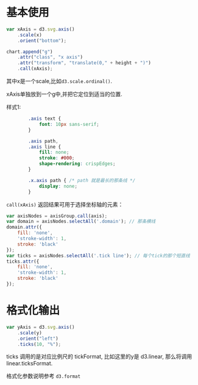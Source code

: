 # 基本使用

```js
var xAxis = d3.svg.axis()
    .scale(x)
    .orient("bottom");

chart.append("g")
    .attr("class", "x axis")
    .attr("transform", "translate(0," + height + ")")
    .call(xAxis);
```

其中x是一个scale,比如`d3.scale.ordinal()`.

xAxis单独放到一个g中,并把它定位到适当的位置.

样式1:

```css
		.axis text {
			font: 10px sans-serif;
		}

		.axis path,
		.axis line {
			fill: none;
			stroke: #000;
			shape-rendering: crispEdges;
		}

		.x.axis path { /* path 就是最长的那条线 */
			display: none;
		}
```


`call(xAxis)` 返回结果可用于选择坐标轴的元素：

```js
var axisNodes = axisGroup.call(axis);
var domain = axisNodes.selectAll('.domain'); // 那条横线
domain.attr({
	fill: 'none',
	'stroke-width': 1,
	stroke: 'black'
});
var ticks = axisNodes.selectAll('.tick line'); // 每个tick的那个短直线
ticks.attr({
	fill: 'none',
	'stroke-width': 1,
	stroke: 'black'
});
```


# 格式化输出

```js
var yAxis = d3.svg.axis()
    .scale(y)
    .orient("left")
    .ticks(10, "%");
```

ticks 调用的是对应比例尺的 tickFormat, 比如这里的y是 d3.linear, 那么将调用 linear.ticksFormat.

格式化参数说明参考 `d3.format`